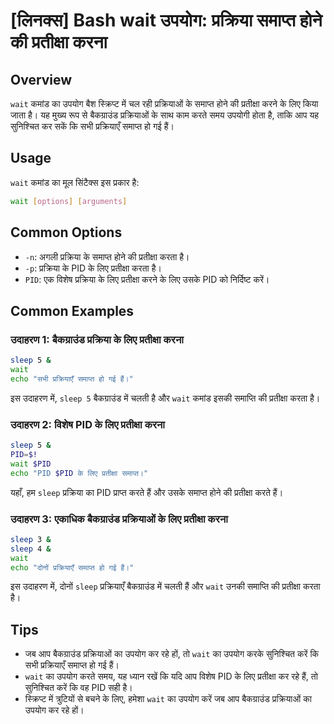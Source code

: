 # [लिनक्स] Bash wait उपयोग: प्रक्रिया समाप्त होने की प्रतीक्षा करना

## Overview
`wait` कमांड का उपयोग बैश स्क्रिप्ट में चल रही प्रक्रियाओं के समाप्त होने की प्रतीक्षा करने के लिए किया जाता है। यह मुख्य रूप से बैकग्राउंड प्रक्रियाओं के साथ काम करते समय उपयोगी होता है, ताकि आप यह सुनिश्चित कर सकें कि सभी प्रक्रियाएँ समाप्त हो गई हैं।

## Usage
`wait` कमांड का मूल सिंटैक्स इस प्रकार है:

```bash
wait [options] [arguments]
```

## Common Options
- `-n`: अगली प्रक्रिया के समाप्त होने की प्रतीक्षा करता है।
- `-p`: प्रक्रिया के PID के लिए प्रतीक्षा करता है।
- `PID`: एक विशेष प्रक्रिया के लिए प्रतीक्षा करने के लिए उसके PID को निर्दिष्ट करें।

## Common Examples

### उदाहरण 1: बैकग्राउंड प्रक्रिया के लिए प्रतीक्षा करना
```bash
sleep 5 &
wait
echo "सभी प्रक्रियाएँ समाप्त हो गई हैं।"
```
इस उदाहरण में, `sleep 5` बैकग्राउंड में चलती है और `wait` कमांड इसकी समाप्ति की प्रतीक्षा करता है।

### उदाहरण 2: विशेष PID के लिए प्रतीक्षा करना
```bash
sleep 5 &
PID=$!
wait $PID
echo "PID $PID के लिए प्रतीक्षा समाप्त।"
```
यहाँ, हम `sleep` प्रक्रिया का PID प्राप्त करते हैं और उसके समाप्त होने की प्रतीक्षा करते हैं।

### उदाहरण 3: एकाधिक बैकग्राउंड प्रक्रियाओं के लिए प्रतीक्षा करना
```bash
sleep 3 &
sleep 4 &
wait
echo "दोनों प्रक्रियाएँ समाप्त हो गई हैं।"
```
इस उदाहरण में, दोनों `sleep` प्रक्रियाएँ बैकग्राउंड में चलती हैं और `wait` उनकी समाप्ति की प्रतीक्षा करता है।

## Tips
- जब आप बैकग्राउंड प्रक्रियाओं का उपयोग कर रहे हों, तो `wait` का उपयोग करके सुनिश्चित करें कि सभी प्रक्रियाएँ समाप्त हो गई हैं।
- `wait` का उपयोग करते समय, यह ध्यान रखें कि यदि आप विशेष PID के लिए प्रतीक्षा कर रहे हैं, तो सुनिश्चित करें कि वह PID सही है।
- स्क्रिप्ट में त्रुटियों से बचने के लिए, हमेशा `wait` का उपयोग करें जब आप बैकग्राउंड प्रक्रियाओं का उपयोग कर रहे हों।